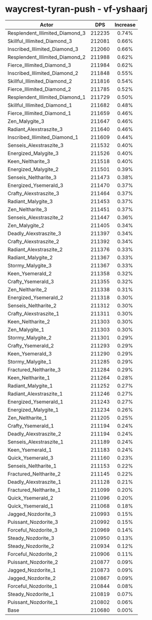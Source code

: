 # waycrest-tyran-push - vf-yshaarj
| Actor | DPS | Increase |
|---|:---:|:---:|
|Resplendent_Illimited_Diamond_3|212235|0.74%|
|Skillful_Illimited_Diamond_3|212081|0.66%|
|Inscribed_Illimited_Diamond_3|212060|0.66%|
|Resplendent_Illimited_Diamond_2|211988|0.62%|
|Fierce_Illimited_Diamond_3|211984|0.62%|
|Inscribed_Illimited_Diamond_2|211848|0.55%|
|Skillful_Illimited_Diamond_2|211816|0.54%|
|Fierce_Illimited_Diamond_2|211785|0.52%|
|Resplendent_Illimited_Diamond_1|211729|0.50%|
|Skillful_Illimited_Diamond_1|211682|0.48%|
|Fierce_Illimited_Diamond_1|211659|0.46%|
|Zen_Malygite_3|211647|0.46%|
|Radiant_Alexstraszite_3|211640|0.46%|
|Inscribed_Illimited_Diamond_1|211609|0.44%|
|Senseis_Alexstraszite_3|211532|0.40%|
|Energized_Malygite_3|211526|0.40%|
|Keen_Neltharite_3|211518|0.40%|
|Energized_Malygite_2|211501|0.39%|
|Senseis_Neltharite_3|211473|0.38%|
|Energized_Ysemerald_3|211470|0.37%|
|Crafty_Alexstraszite_3|211464|0.37%|
|Radiant_Malygite_3|211453|0.37%|
|Zen_Neltharite_3|211451|0.37%|
|Senseis_Alexstraszite_2|211447|0.36%|
|Zen_Malygite_2|211405|0.34%|
|Deadly_Alexstraszite_3|211397|0.34%|
|Crafty_Alexstraszite_2|211392|0.34%|
|Radiant_Alexstraszite_2|211376|0.33%|
|Radiant_Malygite_2|211367|0.33%|
|Stormy_Malygite_3|211367|0.33%|
|Keen_Ysemerald_2|211358|0.32%|
|Crafty_Ysemerald_3|211355|0.32%|
|Zen_Neltharite_2|211338|0.31%|
|Energized_Ysemerald_2|211318|0.30%|
|Senseis_Neltharite_2|211312|0.30%|
|Crafty_Alexstraszite_1|211311|0.30%|
|Keen_Neltharite_2|211303|0.30%|
|Zen_Malygite_1|211303|0.30%|
|Stormy_Malygite_2|211301|0.29%|
|Crafty_Ysemerald_2|211293|0.29%|
|Keen_Ysemerald_3|211290|0.29%|
|Stormy_Malygite_1|211285|0.29%|
|Fractured_Neltharite_3|211284|0.29%|
|Keen_Neltharite_1|211264|0.28%|
|Radiant_Malygite_1|211252|0.27%|
|Radiant_Alexstraszite_1|211246|0.27%|
|Energized_Ysemerald_1|211243|0.27%|
|Energized_Malygite_1|211234|0.26%|
|Zen_Neltharite_1|211205|0.25%|
|Crafty_Ysemerald_1|211194|0.24%|
|Deadly_Alexstraszite_2|211194|0.24%|
|Senseis_Alexstraszite_1|211189|0.24%|
|Keen_Ysemerald_1|211183|0.24%|
|Quick_Ysemerald_3|211160|0.23%|
|Senseis_Neltharite_1|211153|0.22%|
|Fractured_Neltharite_2|211145|0.22%|
|Deadly_Alexstraszite_1|211128|0.21%|
|Fractured_Neltharite_1|211099|0.20%|
|Quick_Ysemerald_2|211096|0.20%|
|Quick_Ysemerald_1|211068|0.18%|
|Jagged_Nozdorite_3|210993|0.15%|
|Puissant_Nozdorite_3|210992|0.15%|
|Forceful_Nozdorite_3|210969|0.14%|
|Steady_Nozdorite_3|210950|0.13%|
|Steady_Nozdorite_2|210934|0.12%|
|Forceful_Nozdorite_2|210906|0.11%|
|Puissant_Nozdorite_2|210877|0.09%|
|Jagged_Nozdorite_1|210873|0.09%|
|Jagged_Nozdorite_2|210867|0.09%|
|Forceful_Nozdorite_1|210844|0.08%|
|Steady_Nozdorite_1|210819|0.07%|
|Puissant_Nozdorite_1|210802|0.06%|
|Base|210680|0.00%|

